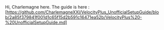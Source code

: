 Hi, Charlemagne here. The guide is here : [https://github.com/CharlemagneXXI/VelocityPlus_UnofficialSetupGuide/blob/2a85f379841f001d1c65f15d2b591c16471ea52b/VelocityPlus%20-%20UnofficialSetupGuide.md]
